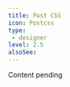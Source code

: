 ```yaml
---
title: Post CSS
icon: Postcss
type:
 - designer
level: 2.5
alsoSee:
---
```


Content pending
